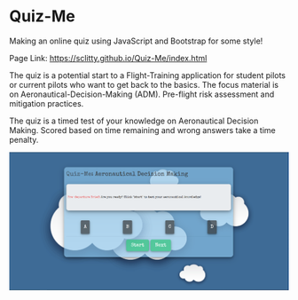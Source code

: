 # Quiz-Me 
Making an online quiz using JavaScript and Bootstrap for some style!

Page Link: https://sclitty.github.io/Quiz-Me/index.html

The quiz is a potential start to a Flight-Training application for student pilots or current pilots who want to get back to the basics.
The focus material is on Aeronautical-Decision-Making (ADM). Pre-flight risk assessment and mitigation practices. 

The quiz is a timed test of your knowledge on Aeronautical Decision Making. Scored based on time remaining and wrong answers take a time penalty. 

![FrontPage](images/PageSnip.PNG)


